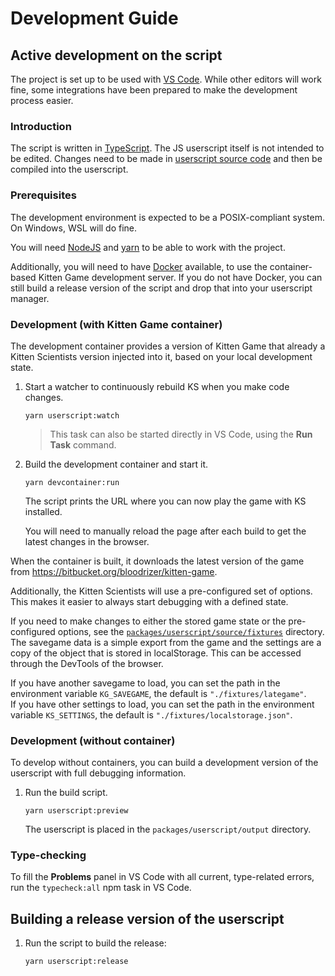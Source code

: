 # Development Guide

## Active development on the script

The project is set up to be used with [VS Code](https://code.visualstudio.com/). While other editors will work fine, some integrations have been prepared to make the development process easier.

### Introduction

The script is written in [TypeScript](https://www.typescriptlang.org/). The JS userscript itself is not intended to be edited. Changes need to be made in [userscript source code](https://github.com/oliversalzburg/cbc-kitten-scientists/tree/master/packages/userscript/source) and then be compiled into the userscript.

### Prerequisites

The development environment is expected to be a POSIX-compliant system. On Windows, WSL will do fine.

You will need [NodeJS](https://nodejs.org/) and [yarn](https://yarnpkg.com/getting-started/install) to be able to work with the project.

Additionally, you will need to have [Docker](https://www.docker.com/get-started) available, to use the container-based Kitten Game development server. If you do not have Docker, you can still build a release version of the script and drop that into your userscript manager.

### Development (with Kitten Game container)

The development container provides a version of Kitten Game that already a Kitten Scientists version injected into it, based on your local development state.

1. Start a watcher to continuously rebuild KS when you make code changes.

    ```shell
    yarn userscript:watch
    ```

    > This task can also be started directly in VS Code, using the **Run Task** command.

1. Build the development container and start it.

    ```shell
    yarn devcontainer:run
    ```

    The script prints the URL where you can now play the game with KS installed.

    You will need to manually reload the page after each build to get the latest changes in the browser.

When the container is built, it downloads the latest version of the game from https://bitbucket.org/bloodrizer/kitten-game.

Additionally, the Kitten Scientists will use a pre-configured set of options. This makes it easier to always start debugging with a defined state.

If you need to make changes to either the stored game state or the pre-configured options, see the [`packages/userscript/source/fixtures`](https://github.com/oliversalzburg/cbc-kitten-scientists/tree/master/packages/userscript/source/fixtures) directory.
The savegame data is a simple export from the game and the settings are a copy of the object that is stored in localStorage. This can be accessed through the DevTools of the browser.

If you have another savegame to load, you can set the path in the environment variable `KG_SAVEGAME`, the default is `"./fixtures/lategame"`.  
If you have other settings to load, you can set the path in the environment variable `KS_SETTINGS`, the default is `"./fixtures/localstorage.json"`.

### Development (without container)

To develop without containers, you can build a development version of the userscript with full debugging information.

1. Run the build script.

    ```shell
    yarn userscript:preview
    ```

    The userscript is placed in the `packages/userscript/output` directory.

### Type-checking

To fill the **Problems** panel in VS Code with all current, type-related errors, run the `typecheck:all` npm task in VS Code.

## Building a release version of the userscript

1. Run the script to build the release:

    ```shell
    yarn userscript:release
    ```
